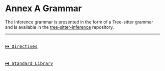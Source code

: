# Annex A Grammar

The Inference grammar is presented in the form of a Tree-sitter grammar and is available in the [tree-sitter-inference](https://github.com/Inferara/tree-sitter-inference) repository.

---

[<kbd><br>⏮️ Directives<br><br></kbd>](./directives.md)
[<kbd><br>⏭️ Standard Library<br><br></kbd>](./standard-library.md)
